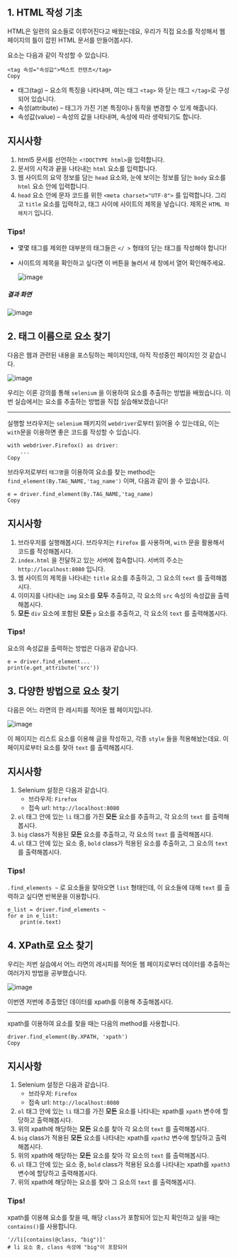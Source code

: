 ## 1. HTML 작성 기초

HTML은 일련의 요소들로 이루어진다고 배웠는데요, 우리가 직접 요소를 작성해서 웹 페이지의 틀이 잡힌 HTML 문서를 만들어봅시다.

요소는 다음과 같이 작성할 수 있습니다.

```
<tag 속성="속성값">텍스트 컨텐츠</tag>
Copy
```

- 태그(tag) – 요소의 특징을 나타내며, 여는 태그 `<tag>` 와 닫는 태그 `</tag>`로 구성되어 있습니다.
- 속성(attribute) – 태그가 가진 기본 특징이나 동작을 변경할 수 있게 해줍니다.
- 속성값(value) – 속성의 값을 나타내며, 속성에 따라 생략되기도 합니다.

## 지시사항

1. html5 문서를 선언하는 `<!DOCTYPE html>`을 입력합니다.
2. 문서의 시작과 끝을 나타내는 `html` 요소를 입력합니다.
3. 웹 사이트의 요약 정보를 담는 `head` 요소와, 눈에 보이는 정보를 담는 `body` 요소를 `html` 요소 안에 입력합니다.
4. `head` 요소 안에 문자 코드를 위한 `<meta charset="UTF-8">` 를 입력합니다. 그리고 `title` 요소를 입력하고, 태그 사이에 사이트의 제목을 넣습니다. 제목은 `HTML 파헤치기` 입니다.

### Tips!

- 몇몇 태그를 제외한 대부분의 태그들은 `</ >` 형태의 닫는 태그를 작성해야 합니다!

- 사이트의 제목을 확인하고 싶다면 이 버튼을 눌러서 새 창에서 열어 확인해주세요.

  ![image](https://cdn-api.elice.io/api-attachment/attachment/d34d42167a86439992096a7e04d62da6/image.png)

##### 결과 화면

![image](https://cdn-api.elice.io/api-attachment/attachment/829c0dec04b74689ac44e44343b01109/image.png)

## 2. 태그 이름으로 요소 찾기

다음은 웹과 관련된 내용을 포스팅하는 페이지인데, 아직 작성중인 페이지인 것 같습니다.

![image](https://cdn-api.elice.io/api-attachment/attachment/ae98d00fa7da43b29c334fa7e3ba5e26/image.png)

우리는 이론 강의를 통해 `selenium` 을 이용하여 요소를 추출하는 방법을 배웠습니다. 이번 실습에서는 요소를 추출하는 방법을 직접 실습해보겠습니다!

------

실행할 브라우저는 `selenium` 패키지의 `webdriver`로부터 읽어올 수 있는데요, 이는 `with`문을 이용하면 좋은 코드를 작성할 수 있습니다.

```
with webdriver.Firefox() as driver:
    ...
Copy
```

브라우저로부터 `태그명`을 이용하여 요소를 찾는 method는 `find_element(By.TAG_NAME,'tag_name')` 이며, 다음과 같이 쓸 수 있습니다.

```
e = driver.find_element(By.TAG_NAME,'tag_name)
Copy
```

## 지시사항

1. 브라우저를 실행해봅시다. 브라우저는 `Firefox` 를 사용하며, `with` 문을 활용해서 코드를 작성해봅시다.
2. `index.html` 을 전달하고 있는 서버에 접속합니다. 서버의 주소는 `http://localhost:8080` 입니다.
3. 웹 사이트의 제목을 나타내는 `title` 요소를 추출하고, 그 요소의 `text` 를 출력해봅시다.
4. 이미지를 나타내는 `img` 요소를 **모두** 추출하고, 각 요소의 `src` 속성의 속성값을 출력해봅시다.
5. **모든** `div` 요소에 포함된 **모든** `p` 요소를 추출하고, 각 요소의 `text` 를 출력해봅시다.

### Tips!

요소의 속성값을 출력하는 방법은 다음과 같습니다.

```
e = driver.find_element...
print(e.get_attribute('src'))
```



## 3. 다양한 방법으로 요소 찾기

다음은 어느 라면의 한 레시피를 적어둔 웹 페이지입니다.

![image](https://cdn-api.elice.io/api-attachment/attachment/91c2126d12994bf2b7c30f035fcae5f0/image.png)

이 페이지는 리스트 요소를 이용해 글을 작성하고, 각종 `style` 들을 적용해놨는데요. 이 페이지로부터 요소를 찾아 `text` 를 출력해봅시다.

## 지시사항

1. Selenium 설정은 다음과 같습니다.
   - 브라우저: `Firefox`
   - 접속 url: `http://localhost:8080`
2. `ol` 태그 안에 있는 `li` 태그를 가진 **모든** 요소를 추출하고, 각 요소의 `text` 를 출력해봅시다.
3. `big` class가 적용된 **모든** 요소를 추출하고, 각 요소의 `text` 를 출력해봅시다.
4. `ul` 태그 안에 있는 요소 중, `bold` class가 적용된 요소를 추출하고, 그 요소의 `text` 를 출력해봅시다.

### Tips!

`.find_elements ~` 로 요소들을 찾아오면 `list` 형태인데, 이 요소들에 대해 `text` 를 출력하고 싶다면 반복문을 이용합니다.

```
e_list = driver.find_elements ~
for e in e_list:
    print(e.text)
```



## 4. XPath로 요소 찾기

우리는 저번 실습에서 어느 라면의 레시피를 적어둔 웹 페이지로부터 데이터를 추출하는 여러가지 방법을 공부했습니다.

![image](https://cdn-api.elice.io/api-attachment/attachment/91c2126d12994bf2b7c30f035fcae5f0/image.png)

이번엔 저번에 추출했던 데이터를 xpath를 이용해 추출해봅시다.

------

xpath를 이용하여 요소를 찾을 때는 다음의 method를 사용합니다.

```
driver.find_element(By.XPATH, 'xpath')
Copy
```

## 지시사항

1. Selenium 설정은 다음과 같습니다.
   - 브라우저: `Firefox`
   - 접속 url: `http://localhost:8080`
2. `ol` 태그 안에 있는 `li` 태그를 가진 **모든** 요소를 나타내는 xpath를 `xpath` 변수에 할당하고 출력해봅시다.
3. 위의 xpath에 해당하는 **모든** 요소를 찾아 각 요소의 `text` 를 출력해봅시다.
4. `big` class가 적용된 **모든** 요소를 나타내는 xpath를 `xpath2` 변수에 할당하고 출력해봅시다.
5. 위의 xpath에 해당하는 **모든** 요소를 찾아 각 요소의 `text` 를 출력해봅시다.
6. `ul` 태그 안에 있는 요소 중, `bold` class가 적용된 요소를 나타내는 xpath를 `xpath3` 변수에 할당하고 출력해봅시다.
7. 위의 xpath에 해당하는 요소를 찾아 그 요소의 `text` 를 출력해봅시다.

### Tips!

xpath를 이용해 요소를 찾을 때, 해당 `class`가 포함되어 있는지 확인하고 싶을 때는 `contains()`를 사용합니다.

```
'//li[contains(@class, "big")]'
# li 요소 중, class 속성에 "big"이 포함되어
```